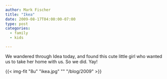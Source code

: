 ```yaml
---
author: Mark Fischer
title: "Ikea"
date: 2009-08-17T04:00:00-07:00
type: post
categories:
  - family
  - kids

---
```



We wandered through Idea today, and found this cute little girl who wanted us to take her home with us. So we did. Yay!

<!--more-->

{{< img-fit
    "8u" "ikea.jpg" ""
    "/blog/2009" >}}

